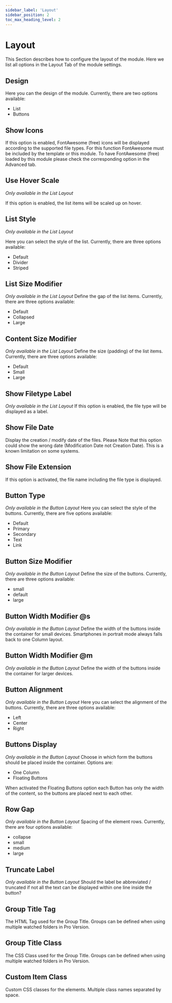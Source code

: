 ```yaml
---
sidebar_label: 'Layout'
sidebar_position: 2
toc_max_heading_level: 2
---
```


# Layout

This Section describes how to configure the layout of the module. Here we list all options in the Layout Tab of the
module settings.

## Design

Here you can the design of the module. Currently, there are two options available:

- List
- Buttons

## Show Icons

If this option is enabled, FontAwesome (free) icons will be displayed according to the supported file types. For this
function FontAwesome must be included by the template or this module. To have FontAwesome (free) loaded by this module
please check the corresponding option in the Advanced tab.

## Use Hover Scale

*Only available in the List Layout*

If this option is enabled, the list items will be scaled up on hover.

## List Style

*Only available in the List Layout*

Here you can select the style of the list. Currently, there are three options available:

- Default
- Divider
- Striped

## List Size Modifier

*Only available in the List Layout*
Define the gap of the list items. Currently, there are three options available:

- Default
- Collapsed
- Large

## Content Size Modifier

*Only available in the List Layout*
Define the size (padding) of the list items. Currently, there are three options available:

- Default
- Small
- Large

## Show Filetype Label

*Only available in the List Layout*
If this option is enabled, the file type will be displayed as a label.

## Show File Date

Display the creation / modify date of the files. Please Note that this option could show the wrong date (Modification
Date not Creation Date). This is a known limitation on some systems.

## Show File Extension
If this option is activated, the file name including the file type is displayed. 

## Button Type
*Only available in the Button Layout*
Here you can select the style of the buttons. Currently, there are five options available:
- Default
- Primary
- Secondary
- Text
- Link

## Button Size Modifier
*Only available in the Button Layout*
Define the size of the buttons. Currently, there are three options available:
- small
- default
- large

## Button Width Modifier @s
*Only available in the Button Layout*
Define the width of the buttons inside the container for small devices. Smartphones in portrait mode always falls back to one Column layout.

## Button Width Modifier @m
*Only available in the Button Layout*
Define the width of the buttons inside the container for larger devices.

## Button Alignment
*Only available in the Button Layout*
Here you can select the alignment of the buttons. Currently, there are three options available:
- Left
- Center
- Right

## Buttons Display
*Only available in the Button Layout*
Choose in which form the buttons should be placed inside the container. Options are:
- One Column
- Floating Buttons

When activated the Floating Buttons option each Button has only the width of the content, so the buttons are placed next to each other.
## Row Gap
*Only available in the Button Layout*
Spacing of the element rows. Currently, there are four options available:
- collapse
- small
- medium
- large

## Truncate Label
*Only available in the Button Layout*
Should the label be abbreviated / truncated if not all the text can be displayed within one line inside the button?




## Group Title Tag
The HTML Tag used for the Group Title. Groups can be defined when using multiple watched folders in Pro Version.

## Group Title Class
The CSS Class used for the Group Title. Groups can be defined when using multiple watched folders in Pro Version.

## Custom Item Class
Custom CSS classes for the elements. Multiple class names separated by space. 